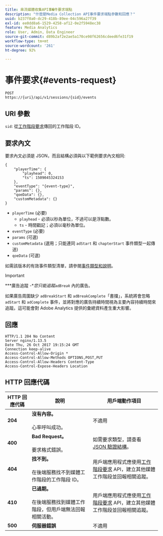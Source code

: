 ```yaml
---
title: 串流媒體收集API事�件要求端點
description: "什麼是Media Collection API事件要求端點參數和回應？"
uuid: b237f0a0-dc29-418b-89ee-04c596a27f39
exl-id: ee0dd8a6-1529-4258-af12-0e2f5948ec38
feature: Media Analytics
role: User, Admin, Data Engineer
source-git-commit: d89b2af2e2ae5a170ce98f62656cdeed6fe31f19
workflow-type: tm+mt
source-wordcount: '261'
ht-degree: 92%

---
```


# 事件要求{#events-request}

```
POST 
https://{uri}/api/v1/sessions/{sid}/events 
```

## URI 參數

`sid`: 從[工作階段要求](/help/media-collection-api/mc-api-ref/mc-api-sessions-req.md)傳回的工作階段 ID。

## 要求內文

要求內文必須是 JSON，而且結構必須與以下範例要求內文相同:

```
{ 
    "playerTime": { 
        "playhead": 0, 
        "ts": 1509045324153 
    }, 
    "eventType": "{event-type}", 
    "params": {}, 
    "qoeData": {}, 
    "customMetadata": {} 
}
```

* `playerTime` (必要)
   * `playhead` - 必須以秒為單位，不過可以是浮點數。
   * `ts` - 時間戳記；必須以毫秒為單位。
* `eventType` (必要)
* `params` (可選)
* `customMetadata` (選用；只能連同 `adStart` 和 `chapterStart` 事件類型一起傳送)
* `qoeData` (可選)

如需該版本的有效事件類型清單，請參閱[事件類型和說明](/help/media-collection-api/mc-api-ref/mc-api-event-types.md)。

>[!IMPORTANT]
>
>***廣告追蹤 -**您只能追蹤`adBreak`* 內的廣告。
>
>如果廣告周圍缺少 `adBreakStart` 和 `adBreakComplete`「書擋」，系統將會忽略 `adStart` 和 `adComplete` 事件，並將對應的廣告持續時間視為主要內容持續時間來追蹤。這可能會對 Adobe Analytics 提供的彙總資料產生重大影響。

## 回應

```
HTTP/1.1 204 No Content 
Server nginx/1.13.5 
Date Thu, 26 Oct 2017 19:15:24 GMT 
Connection keep-alive 
Access-Control-Allow-Origin * 
Access-Control-Allow-Methods OPTIONS,POST,PUT 
Access-Control-Allow-Headers Content-Type 
Access-Control-Expose-Headers Location
```

## HTTP 回應代碼

| HTTP 回應代碼 | 說明 | 用戶端動作項目 |
|---|---|---|
| **204** | **沒有內容。**<br/><br/> 心率呼叫成功。 | 不適用 |
| **400** | **Bad Request。**<br/><br/> 要求格式錯誤。 | 如需要求類型，請查看 [JSON 驗證結構](/help/media-collection-api/mc-api-ref/mc-api-json-validation.md)。 |
| **404** | **找不到。** <br/><br/>在後端服務找不到媒體工作階段的工作階段 ID。 | 用戶端應用程式應使用[工作階段要求](/help/media-collection-api/mc-api-ref/mc-api-sessions-req.md) API，建立其他媒體工作階段並回報相關追蹤。 |
| **410** | **已過期。** <br/><br/>在後端服務找到媒體工作階段，但用戶端無法回報相關活動。 | 用戶端應用程式應使用[工作階段要求](/help/media-collection-api/mc-api-ref/mc-api-sessions-req.md) API，建立其他媒體工作階段並回報相關追蹤。 |
| **500** | **伺服器錯誤** | 不適用 |
